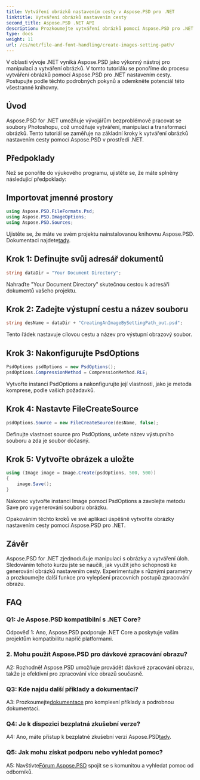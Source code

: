 ```yaml
---
title: Vytváření obrázků nastavením cesty v Aspose.PSD pro .NET
linktitle: Vytváření obrázků nastavením cesty
second_title: Aspose.PSD .NET API
description: Prozkoumejte vytváření obrázků pomocí Aspose.PSD pro .NET. Postupujte podle našeho podrobného průvodce a uvolněte potenciál této výkonné knihovny.
type: docs
weight: 11
url: /cs/net/file-and-font-handling/create-images-setting-path/
---
```

V oblasti vývoje .NET vyniká Aspose.PSD jako výkonný nástroj pro manipulaci a vytváření obrázků. V tomto tutoriálu se ponoříme do procesu vytváření obrázků pomocí Aspose.PSD pro .NET nastavením cesty. Postupujte podle těchto podrobných pokynů a odemkněte potenciál této všestranné knihovny.

## Úvod

Aspose.PSD for .NET umožňuje vývojářům bezproblémově pracovat se soubory Photoshopu, což umožňuje vytváření, manipulaci a transformaci obrázků. Tento tutoriál se zaměřuje na základní kroky k vytváření obrázků nastavením cesty pomocí Aspose.PSD v prostředí .NET.

## Předpoklady

Než se ponoříte do výukového programu, ujistěte se, že máte splněny následující předpoklady:

## Importovat jmenné prostory

```csharp
using Aspose.PSD.FileFormats.Psd;
using Aspose.PSD.ImageOptions;
using Aspose.PSD.Sources;
```

 Ujistěte se, že máte ve svém projektu nainstalovanou knihovnu Aspose.PSD. Dokumentaci najdete[tady](https://reference.aspose.com/psd/net/).

## Krok 1: Definujte svůj adresář dokumentů

```csharp
string dataDir = "Your Document Directory";
```

Nahraďte "Your Document Directory" skutečnou cestou k adresáři dokumentů vašeho projektu.

## Krok 2: Zadejte výstupní cestu a název souboru

```csharp
string desName = dataDir + "CreatingAnImageBySettingPath_out.psd";
```

Tento řádek nastavuje cílovou cestu a název pro výstupní obrazový soubor.

## Krok 3: Nakonfigurujte PsdOptions

```csharp
PsdOptions psdOptions = new PsdOptions();
psdOptions.CompressionMethod = CompressionMethod.RLE;
```

Vytvořte instanci PsdOptions a nakonfigurujte její vlastnosti, jako je metoda komprese, podle vašich požadavků.

## Krok 4: Nastavte FileCreateSource

```csharp
psdOptions.Source = new FileCreateSource(desName, false);
```

Definujte vlastnost source pro PsdOptions, určete název výstupního souboru a zda je soubor dočasný.

## Krok 5: Vytvořte obrázek a uložte

```csharp
using (Image image = Image.Create(psdOptions, 500, 500))
{
    image.Save();
}
```

Nakonec vytvořte instanci Image pomocí PsdOptions a zavolejte metodu Save pro vygenerování souboru obrázku.

Opakováním těchto kroků ve své aplikaci úspěšně vytvoříte obrázky nastavením cesty pomocí Aspose.PSD pro .NET.

## Závěr

Aspose.PSD for .NET zjednodušuje manipulaci s obrázky a vytváření úloh. Sledováním tohoto kurzu jste se naučili, jak využít jeho schopnosti ke generování obrázků nastavením cesty. Experimentujte s různými parametry a prozkoumejte další funkce pro vylepšení pracovních postupů zpracování obrazu.

## FAQ

### Q1: Je Aspose.PSD kompatibilní s .NET Core?

Odpověď 1: Ano, Aspose.PSD podporuje .NET Core a poskytuje vašim projektům kompatibilitu napříč platformami.

### 2. Mohu použít Aspose.PSD pro dávkové zpracování obrazu?

A2: Rozhodně! Aspose.PSD umožňuje provádět dávkové zpracování obrazu, takže je efektivní pro zpracování více obrazů současně.

### Q3: Kde najdu další příklady a dokumentaci?

 A3: Prozkoumejte[dokumentace](https://reference.aspose.com/psd/net/) pro komplexní příklady a podrobnou dokumentaci.

### Q4: Je k dispozici bezplatná zkušební verze?

 A4: Ano, máte přístup k bezplatné zkušební verzi Aspose.PSD[tady](https://releases.aspose.com/).

### Q5: Jak mohu získat podporu nebo vyhledat pomoc?

 A5: Navštivte[Fórum Aspose.PSD](https://forum.aspose.com/c/psd/34) spojit se s komunitou a vyhledat pomoc od odborníků.